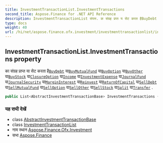 ```yaml
---
title: InvestmentTransactionList.InvestmentTransactions
second_title: Aspose.Finance for .NET API Reference
description: InvestmentTransactionList संपत्त. क संग्रह प्रप्त य सेट करत हैBuyDebt यBuyMutualFund यBuyOption यBuyOther यBuyStock यClosureOption यIncome यInvestmentExpense यJournalFund यJournalSecurity यMarginInterest यReinvest यReturnOfCapital यSellDebt यSellMutualFund यSellOption यSellOther यSellStock यSplit यTransfer .
type: docs
weight: 40
url: /hi/net/aspose.finance.ofx.investment/investmenttransactionlist/investmenttransactions/
---
```

## InvestmentTransactionList.InvestmentTransactions property

का संग्रह प्राप्त या सेट करता है[`BuyDebt`](../../buydebt/) या[`BuyMutualFund`](../../buymutualfund/) या[`BuyOption`](../../buyoption/) या[`BuyOther`](../../buyother/) या[`BuyStock`](../../buystock/) या[`ClosureOption`](../../closureoption/) या[`Income`](../../income/) या[`InvestmentExpense`](../../investmentexpense/) या[`JournalFund`](../../journalfund/) या[`JournalSecurity`](../../journalsecurity/) या[`MarginInterest`](../../margininterest/) या[`Reinvest`](../../reinvest/) या[`ReturnOfCapital`](../../returnofcapital/) या[`SellDebt`](../../selldebt/) या[`SellMutualFund`](../../sellmutualfund/) या[`SellOption`](../../selloption/) या[`SellOther`](../../sellother/) या[`SellStock`](../../sellstock/) या[`Split`](../../split/) या[`Transfer`](../../transfer/) .

```csharp
public List<AbstractInvestmentTransactionBase> InvestmentTransactions { get; set; }
```

### यह सभी देखें

* class [AbstractInvestmentTransactionBase](../../abstractinvestmenttransactionbase/)
* class [InvestmentTransactionList](../)
* नाम स्थान [Aspose.Finance.Ofx.Investment](../../investmenttransactionlist/)
* सभा [Aspose.Finance](../../../)


